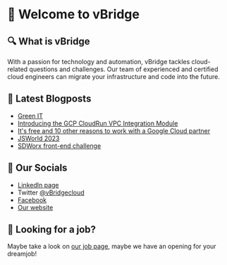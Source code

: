 # 👋 Welcome to vBridge

## 🔍 What is vBridge

With a passion for technology and automation, vBridge tackles cloud-related questions and challenges.
Our team of experienced and certified cloud engineers can migrate your infrastructure and code into the future.

## 📝 Latest Blogposts

<!-- BLOG-POST-LIST:START -->
- [Green IT](https://www.vbridge.eu/blog/20230705-greenit/)
- [Introducing the GCP CloudRun VPC Integration Module](https://www.vbridge.eu/blog/20230703-terraform-module/)
- [It&#39;s free and 10 other reasons to work with a Google Cloud partner](https://www.vbridge.eu/blog/20231206-gcp-partner-why/)
- [JSWorld 2023](https://www.vbridge.eu/blog/20230208-jsworld/)
- [SDWorx front-end challenge](https://www.vbridge.eu/blog/20230216-sdworx/)
<!-- BLOG-POST-LIST:END -->

## 🔗 Our Socials

- [LinkedIn page](<https://www.linkedin.com/company/vbridgecloud/>)
- Twitter [@vBridgecloud](<https://www.twitter.com/vbridgecloud>)
- [Facebook](<https://www.facebook.com/vbridgecloud/>)
- [Our website](<https://www.vbridge.eu>)

## 👀 Looking for a job?

Maybe take a look on [our job page](<https://www.vbridge.eu/jobs>), maybe we have an opening for your dreamjob!
